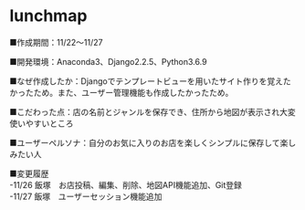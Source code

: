 # lunchmap
■作成期間：11/22～11/27

■開発環境：Anaconda3、Django2.2.5、Python3.6.9

■なぜ作成したか：Djangoでテンプレートビューを用いたサイト作りを覚えたかったため。また、ユーザー管理機能も作成したかったため。

■こだわった点：店の名前とジャンルを保存でき、住所から地図が表示され大変使いやすいところ

■ユーザーペルソナ：自分のお気に入りのお店を楽しくシンプルに保存して楽しみたい人

■変更履歴
</br>-11/26 飯塚　お店投稿、編集、削除、地図API機能追加、Git登録</br>
-11/27 飯塚　ユーザーセッション機能追加
